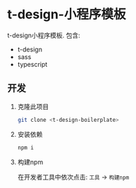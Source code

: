 # t-design-小程序模板

t-design小程序模板. 包含:
- t-design
- sass
- typescript

## 开发

1. 克隆此项目
    ```bash
    git clone <t-design-boilerplate>
    ```
2. 安装依赖
    ```bash
    npm i
    ```
3. 构建npm

    在开发者工具中依次点击: `工具` -> `构建npm`


